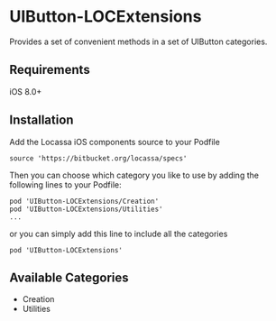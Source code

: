 # UIButton-LOCExtensions

Provides a set of convenient methods in a set of UIButton categories.

## Requirements

iOS 8.0+

## Installation

Add the Locassa iOS components source to your Podfile

	source 'https://bitbucket.org/locassa/specs'

Then you can choose which category you like to use by adding the following lines to your Podfile:

    pod 'UIButton-LOCExtensions/Creation'
    pod 'UIButton-LOCExtensions/Utilities'
    ...

or you can simply add this line to include all the categories

	pod 'UIButton-LOCExtensions'

## Available Categories

- Creation
- Utilities